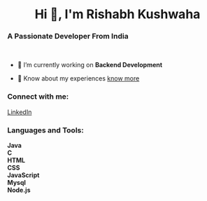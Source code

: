 # <h1 align="center">Hi 👋, I'm Rishabh Kushwaha</h1>
<h3>A Passionate Developer From India</h3> <br>

- 🔭 I’m currently working on **Backend Development**

- 📄 Know about my experiences <a href="https://drive.google.com/file/d/1gvYyRhGMUyqpKinhlSYg35zdnYOSQWvs/view?usp=drivesdk">know more </a>  

<h3 align="left">Connect with me:</h3>
<p align="left"> </p>
<a href=" https://www.linkedin.com/in/rishabh9559" target="_blank">  LinkedIn </a>



<h3 align="left">Languages and Tools:</h3>
<b>
  Java<br>C <br> HTML<br> CSS <br> JavaScript <br> Mysql <br>Node.js<br>
</b>

